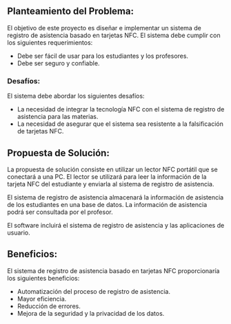 ## Planteamiento del Problema:

El objetivo de este proyecto es diseñar e implementar un sistema de registro de asistencia basado en tarjetas NFC. El sistema debe cumplir con los siguientes requerimientos:

- Debe ser fácil de usar para los estudiantes y los profesores.
- Debe ser seguro y confiable.


### Desafíos:

El sistema debe abordar los siguientes desafíos:

- La necesidad de integrar la tecnología NFC con el sistema de registro de asistencia para las materias.
- La necesidad de asegurar que el sistema sea resistente a la falsificación de tarjetas NFC.

## Propuesta de Solución:

La propuesta de solución consiste en utilizar un lector NFC portátil que se conectará a una PC. El lector se utilizará para leer la información de la tarjeta NFC del estudiante y enviarla al sistema de registro de asistencia.

El sistema de registro de asistencia almacenará la información de asistencia de los estudiantes en una base de datos. La información de asistencia podrá ser consultada por el profesor.

El software incluirá el sistema de registro de asistencia y las aplicaciones de usuario.

## Beneficios:

El sistema de registro de asistencia basado en tarjetas NFC proporcionaría los siguientes beneficios:

- Automatización del proceso de registro de asistencia.
- Mayor eficiencia.
- Reducción de errores.
- Mejora de la seguridad y la privacidad de los datos.
